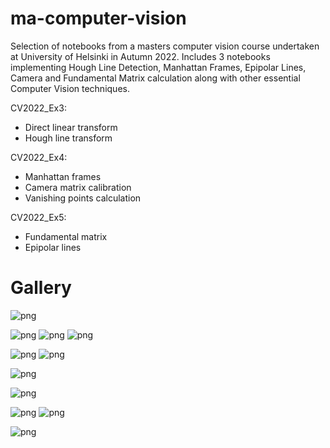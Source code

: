 # ma-computer-vision
Selection of notebooks from a masters computer vision course undertaken at University of Helsinki in Autumn 2022. Includes 3 notebooks implementing Hough Line Detection, Manhattan Frames, Epipolar Lines, Camera and Fundamental Matrix calculation along with other essential Computer Vision techniques. 

CV2022_Ex3:
- Direct linear transform
- Hough line transform  
  
CV2022_Ex4:
- Manhattan frames
- Camera matrix calibration
- Vanishing points calculation 
  
CV2022_Ex5:
- Fundamental matrix
- Epipolar lines

# Gallery

![png](output_19_0.png)



![png](output_19_1.png)
![png](CV2022_Ex4/output_9_2.png)
![png](CV2022_Ex4/output_19_0.png)



![png](CV2022_Ex3/output_3_0.png)
![png](CV2022_Ex3/output_4_1.png)

![png](CV2022_Ex3/output_8_0.png)



![png](CV2022_Ex3/output_8_1.png)



![png](CV2022_Ex3/output_8_2.png)
![png](CV2022_Ex3/output_14_1.png)

![png](CV2022_Ex3/output_21_1.png)
